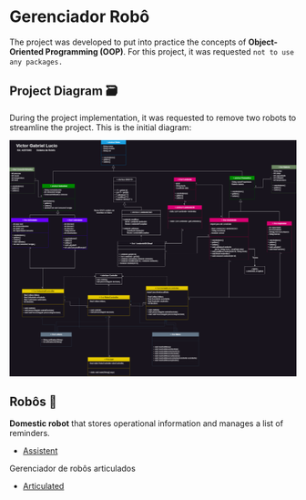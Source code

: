 # Gerenciador Robô
The project was developed to put into practice the concepts of **Object-Oriented Programming (OOP)**. For this project, it was requested `not to use any packages.` 

## Project Diagram 🗃️
During the project implementation, it was requested to remove two robots to streamline the project. This is the initial diagram:

![Diagram](images/diagram.png)

## Robôs 🤖
**Domestic robot** that stores operational information and manages a list of reminders.
- [Assistent]()

Gerenciador de robôs articulados
- [Articulated]()
